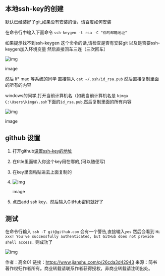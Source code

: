 ## 本地ssh-key的创建

默认已经装好了git,如果没有安装的话，请百度如何安装

在命令行中输入下面命令
 `ssh-keygen -t rsa -C "你的邮箱地址"`

如果提示找不到ssh-keygen 这个命令的话,请检查是否有安装git 以及是否要ssh-keygen加入环境变量
 然后直接回车三连（三次回车）



![img](https:////upload-images.jianshu.io/upload_images/2087032-5253a1b7bfd23f2c.jpg?imageMogr2/auto-orient/strip|imageView2/2/w/611)

image

然后 li* mac 等系统的同学 直接输入
 `cat ~/.ssh/id_rsa.pub` 然后直接复制里面的所有的内容

windows的同学,打开当前计算机名（如我当前计算机名是 `kimga`
 `C:\Users\kimga\.ssh`下面的`id_rsa.pub`,然后复制里面的所有内容

![img](https:////upload-images.jianshu.io/upload_images/2087032-7073feda795b6fde.jpg?imageMogr2/auto-orient/strip|imageView2/2/w/394)

image



## github 设置

1. 打开github[设置ssh-key的地址](https://github.com/settings/ssh/new)

2. 在title里面输入你这个key用在哪的,(可以随便写)

3. 在key里面粘贴进去上面复制的

4. ![img](https:////upload-images.jianshu.io/upload_images/2087032-1ba7dd2ddd5136bc.jpg?imageMogr2/auto-orient/strip|imageView2/2/w/785)

   image

5. 点击add ssh key，然后输入GitHub密码就好了

## 测试

在命令行输入
 `ssh -T git@github.com`
 会有一个警告,直接输入`yes`
 然后会看到 `Hi xxx! You've successfully authenticated, but GitHub does not provide shell access.`
 则成功了

![img](https:////upload-images.jianshu.io/upload_images/2087032-e1dc2d9d98b628de.jpg?imageMogr2/auto-orient/strip|imageView2/2/w/721)



作者：高金01
链接：https://www.jianshu.com/p/26cda3d42943
来源：简书
著作权归作者所有。商业转载请联系作者获得授权，非商业转载请注明出处。